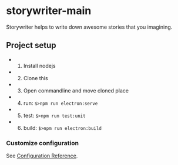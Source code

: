# storywriter-main
Storywriter helps to write down awesome stories that you imagining.

## Project setup
+ 1. Install nodejs
+ 2. Clone this
+ 3. Open commandline and move cloned place
+ 4. run: ```$>npm run electron:serve```
+ 5. test: ```$>npm run test:unit```
+ 6. build: ```$>npm run electron:build```

### Customize configuration
See [Configuration Reference](https://cli.vuejs.org/config/).
